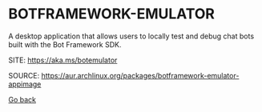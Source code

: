 # BOTFRAMEWORK-EMULATOR

 A desktop application that allows users to locally test and debug 
 chat bots built with the Bot Framework SDK.

 SITE: https://aka.ms/botemulator

 SOURCE: https://aur.archlinux.org/packages/botframework-emulator-appimage

 [Go back](https://portable-linux-apps.github.io/apps.html)
